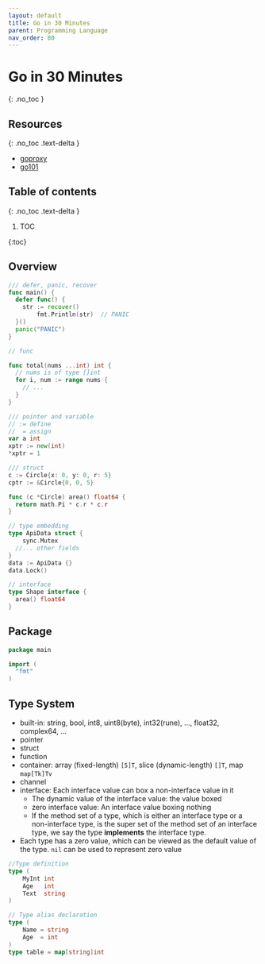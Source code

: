 ```yaml
---
layout: default
title: Go in 30 Minutes
parent: Programming Language
nav_order: 80
---
```


# Go in 30 Minutes
{: .no_toc }


## Resources
{: .no_toc .text-delta }

- [goproxy](https://goproxy.cn/)
- [go101](https://go101.org/article/101.html)

## Table of contents
{: .no_toc .text-delta }

1. TOC

{:toc}

## Overview

```go
/// defer, panic, recover
func main() { 
  defer func() {
    str := recover()
		fmt.Println(str)  // PANIC 
  }()
  panic("PANIC")
}

// func

func total(nums ...int) int {
  // nums is of type []int
  for i, num := range nums {
    // ...
  }
}

/// pointer and variable
// := define
//  = assign
var a int
xptr := new(int)
*xptr = 1

/// struct
c := Circle{x: 0, y: 0, r: 5}
cptr := &Circle{0, 0, 5}

func (c *Circle) area() float64 { 
  return math.Pi * c.r * c.r
}

// type embedding
type ApiData struct {
	sync.Mutex
  //... other fields
}
data := ApiData {}
data.Lock() 

// interface
type Shape interface { 
  area() float64
}

```

## Package

```go
package main

import (
  "fmt"
)
```

## Type System

- built-in: string, bool, int8, uint8(byte), int32(rune), ..., float32, complex64, ...
- pointer
- struct
- function
- container: array (fixed-length) `[5]T`, slice (dynamic-length) `[]T`, map `map[Tk]Tv`
- channel
- interface: Each interface value can box a non-interface value in it
  - The dynamic value of the interface value: the value boxed
  - zero interface value: An interface value boxing nothing 
  - If the method set of a type, which is either an interface type or a non-interface type, is the super set of the method set of an interface type, we say the type **implements** the interface type.
- Each type has a zero value, which can be viewed as the default value of the type. `nil` can be used to represent zero value

```go
//Type definition
type (
	MyInt int
	Age   int
	Text  string
)

// Type alias declaration 
type (
	Name = string
	Age  = int
)
type table = map[string]int

```


